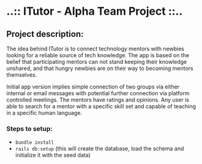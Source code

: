 # ..:: ITutor - Alpha Team Project ::..

## Project description:

The idea behind ITutor is to connect technology mentors with newbies looking for a reliable source of tech knowledge. The app is based on the belief that participating mentors can not stand keeping their knowledge unshared, and that hungry newbies are on their way to becoming mentors themselves.

Initial app version implies simple connection of two groups via either internal or email messages with potential further connection via platform controlled meetings. The mentors have ratings and opinions. Any user is able to search for a mentor with a specific skill set and capable of teaching in a specific human language.

### Steps to setup:

* `bundle install`
* `rails db:setup` (this will create the database, load the schema and initialize it with the seed data)
